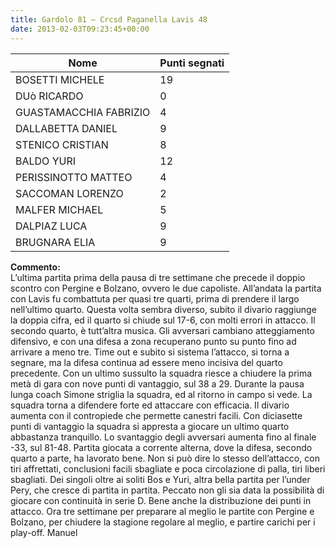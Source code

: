 ```yaml
---
title: Gardolo 81 – Crcsd Paganella Lavis 48
date: 2013-02-03T09:23:45+00:00
---
```

| **Nome** | **Punti segnati** |
| -------- | ----------------- |
| BOSETTI MICHELE | 19 |
| DUò RICARDO | 0 |
| GUASTAMACCHIA FABRIZIO | 4 |
| DALLABETTA DANIEL | 9 |
| STENICO CRISTIAN | 8 |
| BALDO YURI | 12 |
| PERISSINOTTO MATTEO | 4 |
| SACCOMAN LORENZO | 2 |
| MALFER MICHAEL | 5 |
| DALPIAZ LUCA | 9 |
| BRUGNARA ELIA | 9 |

**Commento:**  
L’ultima partita prima della pausa di tre settimane che precede il doppio scontro con Pergine e Bolzano, ovvero le due capoliste. All’andata la partita con Lavis fu combattuta per quasi tre quarti, prima di prendere il largo nell’ultimo quarto. Questa volta sembra diverso, subito il divario raggiunge la doppia cifra, ed il quarto si chiude sul 17-6, con molti errori in attacco. Il secondo quarto, è tutt’altra musica. Gli avversari cambiano atteggiamento difensivo, e con una difesa a zona recuperano punto su punto fino ad arrivare a meno tre. Time out e subito si sistema l’attacco, si torna a segnare, ma la difesa continua ad essere meno incisiva del quarto precedente. Con un ultimo sussulto la squadra riesce a chiudere la prima metà di gara con nove punti di vantaggio, sul 38 a 29. Durante la pausa lunga coach Simone striglia la squadra, ed al ritorno in campo si vede. La squadra torna a difendere forte ed attaccare con efficacia. Il divario aumenta con il contropiede che permette canestri facili. Con diciasette punti di vantaggio la squadra si appresta a giocare un ultimo quarto abbastanza tranquillo. Lo svantaggio degli avversari aumenta fino al finale -33, sul 81-48. Partita giocata a corrente alterna, dove la difesa, secondo quarto a parte, ha lavorato bene. Non si può dire lo stesso dell’attacco, con tiri affrettati, conclusioni facili sbagliate e poca circolazione di palla, tiri liberi sbagliati. Dei singoli oltre ai soliti Bos e Yuri, altra bella partita per l’under Pery, che cresce di partita in partita. Peccato non gli sia data la possibilità di giocare con continuità in serie D. Bene anche la distribuzione dei punti in attacco. Ora tre settimane per preparare al meglio le partite con Pergine e Bolzano, per chiudere la stagione regolare al meglio, e partire carichi per i play-off. Manuel